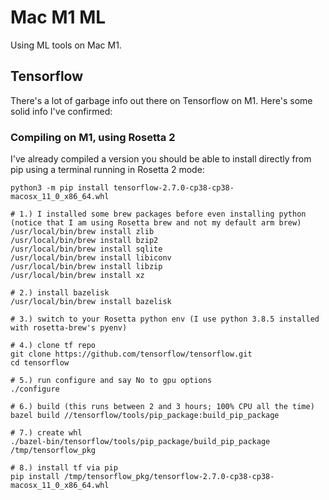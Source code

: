 # Mac M1 ML

Using ML tools on Mac M1.


## Tensorflow

There's a lot of garbage info out there on Tensorflow on M1. Here's some solid info I've confirmed:

### Compiling on M1, using Rosetta 2

I've already compiled a version you should be able to install directly from pip using a terminal running in Rosetta 2 mode:

```shell
python3 -m pip install tensorflow-2.7.0-cp38-cp38-macosx_11_0_x86_64.whl
```

```shell
# 1.) I installed some brew packages before even installing python (notice that I am using Rosetta brew and not my default arm brew)
/usr/local/bin/brew install zlib
/usr/local/bin/brew install bzip2
/usr/local/bin/brew install sqlite
/usr/local/bin/brew install libiconv
/usr/local/bin/brew install libzip
/usr/local/bin/brew install xz

# 2.) install bazelisk
/usr/local/bin/brew install bazelisk

# 3.) switch to your Rosetta python env (I use python 3.8.5 installed with rosetta-brew's pyenv)

# 4.) clone tf repo
git clone https://github.com/tensorflow/tensorflow.git
cd tensorflow

# 5.) run configure and say No to gpu options
./configure

# 6.) build (this runs between 2 and 3 hours; 100% CPU all the time)
bazel build //tensorflow/tools/pip_package:build_pip_package

# 7.) create whl
./bazel-bin/tensorflow/tools/pip_package/build_pip_package /tmp/tensorflow_pkg

# 8.) install tf via pip
pip install /tmp/tensorflow_pkg/tensorflow-2.7.0-cp38-cp38-macosx_11_0_x86_64.whl
```

